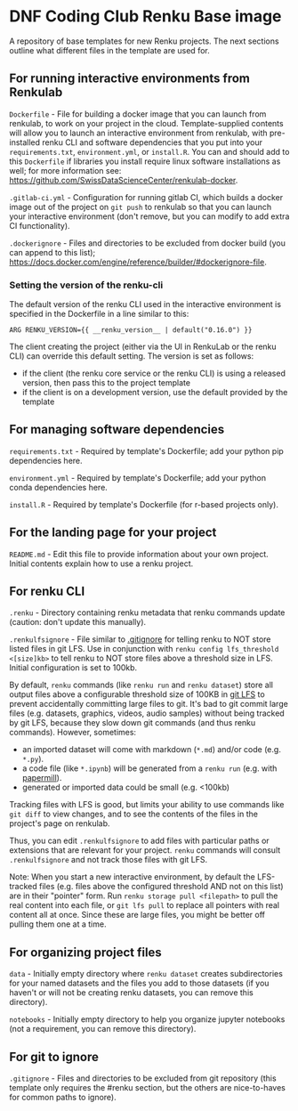 # DNF Coding Club Renku Base image

A repository of base templates for new Renku projects. The next sections outline
what different files in the template are used for.

## For running interactive environments from Renkulab

`Dockerfile` - File for building a docker image that you can launch from renkulab,
to work on your project in the cloud. Template-supplied contents will allow you to
launch an interactive environment from renkulab, with pre-installed renku CLI and
software dependencies that you put into your `requirements.txt`, `environment.yml`,
or `install.R`. You can and should add to this `Dockerfile` if libraries you install
require linux software installations as well; for more information see:
 https://github.com/SwissDataScienceCenter/renkulab-docker.

`.gitlab-ci.yml` - Configuration for running gitlab CI, which builds a docker image
out of the project on `git push` to renkulab so that you can launch your interactive
 environment (don't remove, but you can modify to add extra CI functionality).

`.dockerignore` - Files and directories to be excluded from docker build (you can
  append to this list); https://docs.docker.com/engine/reference/builder/#dockerignore-file.

### Setting the version of the renku-cli

The default version of the renku CLI used in the interactive environment is
specified in the Dockerfile in a line similar to this:

```
ARG RENKU_VERSION={{ __renku_version__ | default("0.16.0") }}
```

The client creating the project (either via the UI in RenkuLab or the renku CLI)
can override this default setting. The version is set as follows:

* if the client (the renku core service or the renku CLI) is using a released
  version, then pass this to the project template
* if the client is on a development version, use the default provided by the
  template

## For managing software dependencies

`requirements.txt` - Required by template's Dockerfile; add your python pip
dependencies here.

`environment.yml` - Required by template's Dockerfile; add your python conda
dependencies here.

`install.R` - Required by template's Dockerfile (for r-based projects only).

## For the landing page for your project

`README.md` - Edit this file to provide information about your own project.
Initial contents explain how to use a renku project.

## For renku CLI

`.renku` - Directory containing renku metadata that renku commands update
(caution: don't update this manually).

`.renkulfsignore` - File similar to [.gitignore](https://git-scm.com/docs/gitignore)
for telling renku to NOT store listed files in git LFS. Use in conjunction with
`renku config lfs_threshold <[size]kb>` to tell renku to NOT store files above a
threshold size in LFS. Initial configuration is set to 100kb.

By default, `renku` commands (like `renku run` and `renku dataset`) store all output
files above a configurable threshold size of 100KB in [git LFS](https://git-lfs.github.com/)
to prevent accidentally committing large files to git. It's bad to git commit
large files (e.g. datasets, graphics, videos, audio samples) without being tracked
by git LFS, because they slow down git commands (and thus renku commands). However,
sometimes:

* an imported dataset will come with markdown (`*.md`) and/or code (e.g. `*.py`).
* a code file (like `*.ipynb`) will be generated from
  a `renku run` (e.g. with [papermill](https://papermill.readthedocs.io/en/latest/)).
* generated or imported data could be small (e.g. <100kb)

Tracking files with LFS is good, but limits your ability to use commands like
`git diff` to view changes, and to see the contents of the files in the project's
page on renkulab.

Thus, you can edit `.renkulfsignore` to add files with particular paths or extensions
that are relevant for your project. `renku` commands will consult `.renkulfsignore`
and not track those files with git LFS.

Note: When you start a new interactive environment, by default the LFS-tracked
files (e.g. files above the configured threshold AND not on this list) are in
their "pointer" form. Run `renku storage pull <filepath>` to pull the real content
into each file, or `git lfs pull` to replace all pointers with real content all
at once. Since these are large files, you might be better off pulling them one at
a time.

## For organizing project files

`data` - Initially empty directory where `renku dataset` creates subdirectories
for your named datasets and the files you add to those datasets (if you haven't
or will not be creating renku datasets, you can remove this directory).

`notebooks` - Initially empty directory to help you organize jupyter notebooks
(not a requirement, you can remove this directory).

## For git to ignore

`.gitignore` - Files and directories to be excluded from git repository (this
  template only requires the #renku section, but the others are nice-to-haves
  for common paths to ignore).
